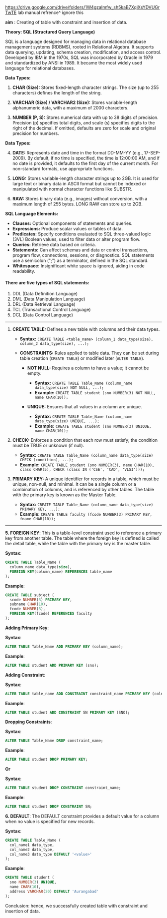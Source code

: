 https://drive.google.com/drive/folders/1W4gzaImfw_sh5kaB7XqiXsYDVUGrTwTE
lab manual refrence^ ignore this

 **aim**  : Creating of table with constraint and insertion of data. 



**Theory: SQL (Structured Query Language)**

SQL is a language designed for managing data in relational database management systems (RDBMS), rooted in Relational Algebra. It supports data querying, updating, schema creation, modification, and access control. Developed by IBM in the 1970s, SQL was incorporated by Oracle in 1979 and standardized by ANSI in 1989. It became the most widely used language for relational databases.

**Data Types:**

1. **CHAR (Size):** Stores fixed-length character strings. The size (up to 255 characters) defines the length of the string.

2. **VARCHAR (Size) / VARCHAR2 (Size):** Stores variable-length alphanumeric data, with a maximum of 2000 characters.

3. **NUMBER (P, S):** Stores numerical data with up to 38 digits of precision. Precision (p) specifies total digits, and scale (s) specifies digits to the right of the decimal. If omitted, defaults are zero for scale and original precision for numbers.

**Data Types:**

4. **DATE:** Represents date and time in the format DD-MM-YY (e.g., 17-SEP-2009). By default, if no time is specified, the time is 12:00:00 AM, and if no date is provided, it defaults to the first day of the current month. For non-standard formats, use appropriate functions.

5. **LONG:** Stores variable-length character strings up to 2GB. It is used for large text or binary data in ASCII format but cannot be indexed or manipulated with normal character functions like SUBSTR.

6. **RAW:** Stores binary data (e.g., images) without conversion, with a maximum length of 255 bytes. LONG RAW can store up to 2GB.

**SQL Language Elements:**

- **Clauses:** Optional components of statements and queries.
- **Expressions:** Produce scalar values or tables of data.
- **Predicates:** Specify conditions evaluated to SQL three-valued logic (3VL) Boolean values, used to filter data or alter program flow.
- **Queries:** Retrieve data based on criteria.
- **Statements:** Can affect schemas and data or control transactions, program flow, connections, sessions, or diagnostics. SQL statements use a semicolon (";") as a terminator, defined in the SQL standard.
- **Whitespace:** Insignificant white space is ignored, aiding in code readability.

#### There are five types of SQL statements:

1. DDL (Data Definition Language)
2. DML (Data Manipulation Language)
3. DRL (Data Retrieval Language)
4. TCL (Transactional Control Language)
5. DCL (Data Control Language)


***
1. **CREATE TABLE:** Defines a new table with columns and their data types.
   - **Syntax:** `CREATE TABLE <table_name> (column_1 data_type(size), column_2 data_type(size), ...);`
   
   - **CONSTRAINTS:** Rules applied to table data. They can be set during table creation (`CREATE TABLE`) or modified later (`ALTER TABLE`).

     - **NOT NULL:** Requires a column to have a value; it cannot be empty.
       - **Syntax:** `CREATE TABLE Table_Name (column_name data_type(size) NOT NULL, ...);`
       - **Example:** `CREATE TABLE student (sno NUMBER(3) NOT NULL, name CHAR(10));`
     
     - **UNIQUE:** Ensures that all values in a column are unique.
       - **Syntax:** `CREATE TABLE Table_Name (column_name data_type(size) UNIQUE, ...);`
       - **Example:** `CREATE TABLE student (sno NUMBER(3) UNIQUE, name CHAR(10));`

3. **CHECK:** Enforces a condition that each row must satisfy; the condition must be TRUE or unknown (if null).
   - **Syntax:** `CREATE TABLE Table_Name (column_name data_type(size) CHECK (condition), ...);`
   - **Example:** `CREATE TABLE student (sno NUMBER(3), name CHAR(10), class CHAR(5), CHECK (class IN ('CSE', 'CAD', 'VLSI')));`


4. **PRIMARY KEY:** A unique identifier for records in a table, which must be unique, non-null, and minimal. It can be a single column or a combination of columns, and is referenced by other tables. The table with the primary key is known as the Master Table.
   - **Syntax:** `CREATE TABLE Table_Name (column_name data_type(size) PRIMARY KEY, ...);`
   - **Example:** `CREATE TABLE faculty (fcode NUMBER(3) PRIMARY KEY, fname CHAR(10));`
***
**5. FOREIGN KEY**: This is a table-level constraint used to reference a primary key from another table. The table where the foreign key is defined is called the detail table, while the table with the primary key is the master table.

**Syntax**: 
```sql
CREATE TABLE Table_Name (
  column_name data_type(size),
  FOREIGN KEY(column_name) REFERENCES table_name
);
```

**Example**: 
```sql
CREATE TABLE subject (
  scode NUMBER(3) PRIMARY KEY, 
  subname CHAR(10), 
  fcode NUMBER(3),
  FOREIGN KEY(fcode) REFERENCES faculty
);
```

**Adding Primary Key**: 

**Syntax**: 
```sql
ALTER TABLE Table_Name ADD PRIMARY KEY (column_name);
```

**Example**: 
```sql
ALTER TABLE student ADD PRIMARY KEY (sno);
```

**Adding Constraint**:

**Syntax**: 
```sql
ALTER TABLE table_name ADD CONSTRAINT constraint_name PRIMARY KEY (colname);
```

**Example**: 
```sql
ALTER TABLE student ADD CONSTRAINT SN PRIMARY KEY (SNO);
```

**Dropping Constraints**:

**Syntax**: 
```sql
ALTER TABLE Table_Name DROP constraint_name;
```

**Example**: 
```sql
ALTER TABLE student DROP PRIMARY KEY;
```

**Or**

**Syntax**: 
```sql
ALTER TABLE student DROP CONSTRAINT constraint_name;
```

**Example**: 
```sql
ALTER TABLE student DROP CONSTRAINT SN;
```

**6. DEFAULT**: The DEFAULT constraint provides a default value for a column when no value is specified for new records.

**Syntax**: 
```sql
CREATE TABLE Table_Name (
  col_name1 data_type,
  col_name2 data_type,
  col_name3 data_type DEFAULT '<value>'
);
```

**Example**: 
```sql
CREATE TABLE student (
  sno NUMBER(3) UNIQUE, 
  name CHAR(10), 
  address VARCHAR(20) DEFAULT 'Aurangabad'
);
```

Conclusion: hence, we successfully created table with constraint and insertion of data.